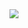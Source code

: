 <a href="https://github.com/devxb/gitanimals">
  <img src="https://render.gitanimals.org/farms/{MI-NOKK}"/>
</a>

<!--
**MI-NOKK/MI-NOKK** is a ✨ _special_ ✨ repository because its `README.md` (this file) appears on your GitHub profile.

Here are some ideas to get you started:

- 🔭 I’m currently working on ...
- 🌱 I’m currently learning ...
- 👯 I’m looking to collaborate on ...
- 🤔 I’m looking for help with ...
- 💬 Ask me about ...
- 📫 How to reach me: ...
- 😄 Pronouns: ...
- ⚡ Fun fact: ...
-->

